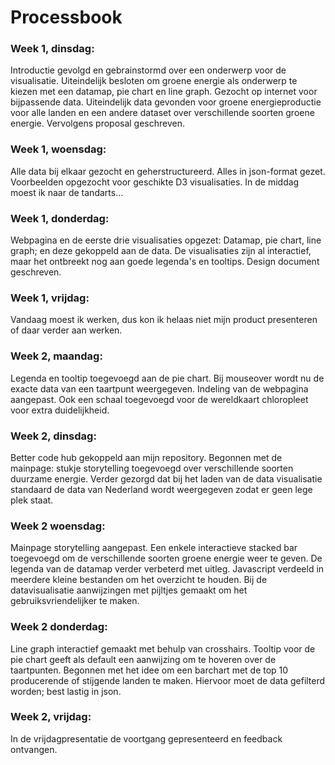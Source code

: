# Processbook

### Week 1, dinsdag:

Introductie gevolgd en gebrainstormd over een onderwerp voor de visualisatie.
Uiteindelijk besloten om groene energie als onderwerp te kiezen met een datamap, pie chart en line graph.
Gezocht op internet voor bijpassende data. Uiteindelijk data gevonden voor groene energieproductie voor alle landen en een andere dataset over verschillende soorten groene energie.
Vervolgens proposal geschreven.

### Week 1, woensdag:

Alle data bij elkaar gezocht en geherstructureerd. Alles in json-format gezet. Voorbeelden opgezocht voor geschikte D3 visualisaties. In de middag moest ik naar de tandarts...

### Week 1, donderdag:

Webpagina en de eerste drie visualisaties opgezet: Datamap, pie chart, line graph; en deze gekoppeld aan de data. De visualisaties zijn al interactief, maar het ontbreekt nog aan goede legenda's en tooltips.
Design document geschreven.

### Week 1, vrijdag:

Vandaag moest ik werken, dus kon ik helaas niet mijn product presenteren of daar verder aan werken.

### Week 2, maandag:

Legenda en tooltip toegevoegd aan de pie chart. Bij mouseover wordt nu de exacte data van een taartpunt weergegeven. 
Indeling van de webpagina aangepast. Ook een schaal toegevoegd voor de wereldkaart chloropleet voor extra duidelijkheid.

### Week 2, dinsdag:

Better code hub gekoppeld aan mijn repository. Begonnen met de mainpage: stukje storytelling toegevoegd over verschillende soorten duurzame energie.
Verder gezorgd dat bij het laden van de data visualisatie standaard de data van Nederland wordt weergegeven zodat er geen lege plek staat.

### Week 2 woensdag:

Mainpage storytelling aangepast. Een enkele interactieve stacked bar toegevoegd om de verschillende soorten groene energie weer te geven.
De legenda van de datamap verder verbeterd met uitleg. Javascript verdeeld in meerdere kleine bestanden om het overzicht te houden.
Bij de datavisualisatie aanwijzingen met pijltjes gemaakt om het gebruiksvriendelijker te maken.

### Week 2 donderdag:

Line graph interactief gemaakt met behulp van crosshairs. Tooltip voor de pie chart geeft als default een aanwijzing om te hoveren over de taartpunten.
Begonnen met het idee om een barchart met de top 10 producerende of stijgende landen te maken. Hiervoor moet de data gefilterd worden; best lastig in json.

### Week 2, vrijdag:

In de vrijdagpresentatie de voortgang gepresenteerd en feedback ontvangen.